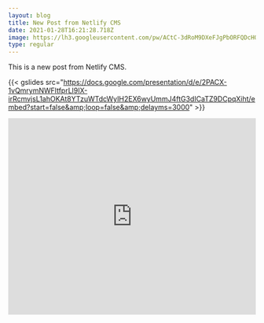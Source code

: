 ```yaml
---
layout: blog
title: New Post from Netlify CMS
date: 2021-01-28T16:21:28.718Z
image: https://lh3.googleusercontent.com/pw/ACtC-3dRoM9DXeFJgPbORFQDcHOM_jVUcy9P7HeGFjLso7Psj5LReyaVcLNuHFIzyqBdcR7yv59cXFnQxSPSBHy2mTHCd91vhYLI_NbotocXYa3MnuWQKEkjU6zeCUx3xmpQWRe5hR5vdAQA8UBQ53evrPWYKw=w1221-h754-no
type: regular
---
```

This is a new post from Netlify CMS. 

{{< gslides src="https://docs.google.com/presentation/d/e/2PACX-1vQmrymNWFltfprLl9IX-irRcmvjsL1ahOKAt8YTzuWTdcWyIH2EX6wyUmmJ4ftG3dICaTZ9DCpqXiht/embed?start=false&amp;loop=false&amp;delayms=3000" >}}

<iframe allowfullscreen="" frameborder="0" height="400px" marginheight="0px" marginwidth="0px" name="myiFrame" scrolling="yes" src="https://datastudio.google.com/embed/reporting/1httI14Yytc3Eq2aEdgkTvb0gVyqFlfYs/page/4IMq" style="border: 0px #ffffff none;" width="100%"></iframe>
